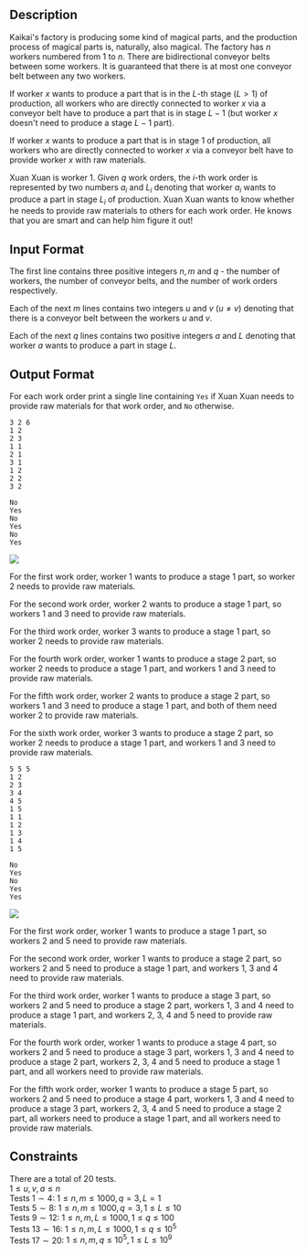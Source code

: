 ## Description

Kaikai's factory is producing some kind of magical parts, and the production process of magical parts is, naturally, also magical. The factory has $n$ workers numbered from $1$ to $n$. There are bidirectional conveyor belts between some workers. It is guaranteed that there is at most one conveyor belt between any two workers.

If worker $x$ wants to produce a part that is in the $L$-th stage ($L > 1$) of production, all workers who are directly connected to worker $x$ via a conveyor belt have to produce a part that is in stage $L - 1$ (but worker $x$ doesn't need to produce a stage $L - 1$ part).

If worker $x$ wants to produce a part that is in stage $1$ of production, all workers who are directly connected to worker $x$ via a conveyor belt have to provide worker $x$ with raw materials.

Xuan Xuan is worker $1$. Given $q$ work orders, the $i$-th work order is represented by two numbers $a_i$ and $L_i$ denoting that worker $a_i$ wants to produce a part in stage $L_i$ of production. Xuan Xuan wants to know whether he needs to provide raw materials to others for each work order. He knows that you are smart and can help him figure it out!

## Input Format

The first line contains three positive integers $n, m$ and $q$ - the number of workers, the number of conveyor belts, and the number of work orders respectively.

Each of the next $m$ lines contains two integers $u$ and $v$ ($u \neq v$) denoting that there is a conveyor belt between the workers $u$ and $v$.

Each of the next $q$ lines contains two positive integers $a$ and $L$ denoting that worker $a$ wants to produce a part in stage $L$.

## Output Format

For each work order print a single line containing ```Yes``` if Xuan Xuan needs to provide raw materials for that work order, and ```No``` otherwise.

```input1
3 2 6
1 2
2 3
1 1
2 1
3 1
1 2
2 2
3 2
```
```output1
No
Yes
No
Yes
No
Yes
```

![](file://5dbepjmh.png)

For the first work order, worker 1 wants to produce a stage 1 part, so worker 2 needs to provide raw materials.

For the second work order, worker 2 wants to produce a stage 1 part, so workers 1 and 3 need to provide raw materials.

For the third work order, worker 3 wants to produce a stage 1 part, so worker 2 needs to provide raw materials.

For the fourth work order, worker 1 wants to produce a stage 2 part, so worker 2 needs to produce a stage 1 part, and workers 1 and 3 need to provide raw materials.

For the fifth work order, worker 2 wants to produce a stage 2 part, so workers 1 and 3 need to produce a stage 1 part, and both of them need worker 2 to provide raw materials.

For the sixth work order, worker 3 wants to produce a stage 2 part, so worker 2 needs to produce a stage 1 part, and workers 1 and 3 need to provide raw materials.

```input2
5 5 5
1 2
2 3
3 4
4 5
1 5
1 1
1 2
1 3
1 4
1 5
```
```output2
No
Yes
No
Yes
Yes
```

![](file://tfom5z2s.png)

For the first work order, worker 1 wants to produce a stage 1 part, so workers 2 and 5 need to provide raw materials.

For the second work order, worker 1 wants to produce a stage 2 part, so workers 2 and 5 need to produce a stage 1 part, and workers 1, 3 and 4 need to provide raw materials.

For the third work order, worker 1 wants to produce a stage 3 part, so workers 2 and 5 need to produce a stage 2 part, workers 1, 3 and 4 need to produce a stage 1 part, and workers 2, 3, 4 and 5 need to provide raw materials.

For the fourth work order, worker 1 wants to produce a stage 4 part, so workers 2 and 5 need to produce a stage 3 part, workers 1, 3 and 4 need to produce a stage 2 part, workers 2, 3, 4 and 5 need to produce a stage 1 part, and all workers need to provide raw materials.

For the fifth work order, worker 1 wants to produce a stage 5 part, so workers 2 and 5 need to produce a stage 4 part, workers 1, 3 and 4 need to produce a stage 3 part, workers 2, 3, 4 and 5 need to produce a stage 2 part, all workers need to produce a stage 1 part, and all workers need to provide raw materials.

## Constraints

There are a total of 20 tests.\
$1 \le u, v, a \le n$\
Tests $1 \sim 4$: $1 \le n, m \le 1000, q = 3, L = 1$\
Tests $5 \sim 8$: $1 \le n, m \le 1000, q = 3, 1 \le L \le 10$\
Tests $9 \sim 12$: $1 \le n, m, L \le 1000, 1 \le q \le 100$\
Tests $13 \sim 16$: $1 \le n, m, L \le 1000, 1 \le q \le 10^5$\
Tests $17 \sim 20$: $1 \le n, m, q \le 10^5, 1 \le L \le 10^9$
